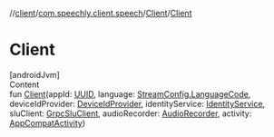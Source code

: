 //[client](../../index.md)/[com.speechly.client.speech](../index.md)/[Client](index.md)/[Client](-client.md)



# Client  
[androidJvm]  
Content  
fun [Client](-client.md)(appId: [UUID](https://developer.android.com/reference/kotlin/java/util/UUID.html), language: [StreamConfig.LanguageCode](../../com.speechly.client.slu/-stream-config/-language-code/index.md), deviceIdProvider: [DeviceIdProvider](../../com.speechly.client.device/-device-id-provider/index.md), identityService: [IdentityService](../../com.speechly.client.identity/-identity-service/index.md), sluClient: [GrpcSluClient](../../com.speechly.client.slu/-grpc-slu-client/index.md), audioRecorder: [AudioRecorder](../-audio-recorder/index.md), activity: [AppCompatActivity](https://developer.android.com/reference/kotlin/androidx/appcompat/app/AppCompatActivity.html))  



